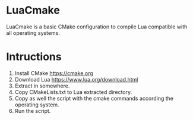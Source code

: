 # LuaCmake
LuaCmake is a basic CMake configuration to compile Lua compatible with all operating systems.

# Intructions
1. Install CMake https://cmake.org
1. Download Lua https://www.lua.org/download.html
1. Extract in somewhere.
1. Copy CMakeLists.txt to Lua extracted directory.
1. Copy as well the script with the cmake commands according the operating system. 
1. Run the script.

